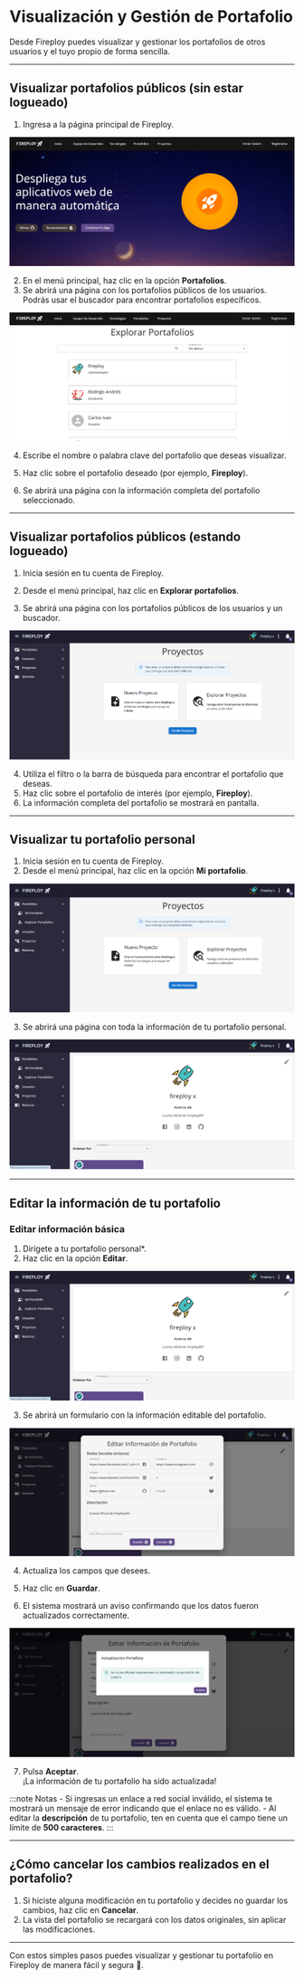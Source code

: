 # Visualización y Gestión de Portafolio

Desde Fireploy puedes visualizar y gestionar los portafolios de otros usuarios y el tuyo propio de forma sencilla.

---

## Visualizar portafolios públicos (sin estar logueado)

1. Ingresa a la página principal de Fireploy.

![alt text](image.png)

2. En el menú principal, haz clic en la opción **Portafolios**.
3. Se abrirá una página con los portafolios públicos de los usuarios.  
    Podrás usar el buscador para encontrar portafolios específicos.

![alt text](image-1.png)

4. Escribe el nombre o palabra clave del portafolio que deseas visualizar.

5. Haz clic sobre el portafolio deseado (por ejemplo, **Fireploy**).
6. Se abrirá una página con la información completa del portafolio seleccionado.

---

## Visualizar portafolios públicos (estando logueado)

1. Inicia sesión en tu cuenta de Fireploy.
2. Desde el menú principal, haz clic en **Explorar portafolios**.

3. Se abrirá una página con los portafolios públicos de los usuarios y un buscador.

![alt text](image-2.png)

4. Utiliza el filtro o la barra de búsqueda para encontrar el portafolio que deseas.
5. Haz clic sobre el portafolio de interés (por ejemplo, **Fireploy**).
6. La información completa del portafolio se mostrará en pantalla.

---

## Visualizar tu portafolio personal

1. Inicia sesión en tu cuenta de Fireploy.
2. Desde el menú principal, haz clic en la opción **Mi portafolio**.

![alt text](image-3.png)

3. Se abrirá una página con toda la información de tu portafolio personal.

![alt text](image-4.png)

---

## Editar la información de tu portafolio

### Editar información básica

1. Dirígete a tu portafolio personal*.
2. Haz clic en la opción **Editar**.

![alt text](image-5.png)

3. Se abrirá un formulario con la información editable del portafolio.

![alt text](image-6.png)

4. Actualiza los campos que desees.

5. Haz clic en **Guardar**.
6. El sistema mostrará un aviso confirmando que los datos fueron actualizados correctamente.

![alt text](image-7.png)

7. Pulsa **Aceptar**.  
    ¡La información de tu portafolio ha sido actualizada!

:::note Notas
    - Si ingresas un enlace a red social inválido, el sistema te mostrará un mensaje de error indicando que el enlace no es válido.
    - Al editar la **descripción** de tu portafolio, ten en cuenta que el campo tiene un límite de **500 caracteres**.
:::

---

## ¿Cómo cancelar los cambios realizados en el portafolio?

1. Si hiciste alguna modificación en tu portafolio y decides no guardar los cambios, haz clic en **Cancelar**.
2. La vista del portafolio se recargará con los datos originales, sin aplicar las modificaciones.

---

Con estos simples pasos puedes visualizar y gestionar tu portafolio en Fireploy de manera fácil y segura 🚀.
